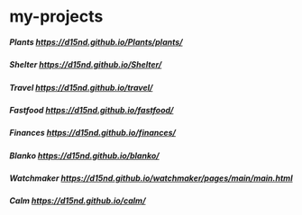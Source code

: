 # my-projects
##### Plants https://d15nd.github.io/Plants/plants/
##### Shelter https://d15nd.github.io/Shelter/
##### Travel https://d15nd.github.io/travel/
##### Fastfood https://d15nd.github.io/fastfood/
##### Finances https://d15nd.github.io/finances/
##### Blanko https://d15nd.github.io/blanko/
##### Watchmaker https://d15nd.github.io/watchmaker/pages/main/main.html
##### Calm https://d15nd.github.io/calm/
